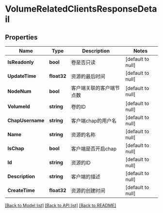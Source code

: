 # VolumeRelatedClientsResponseDetail

## Properties
Name | Type | Description | Notes
------------ | ------------- | ------------- | -------------
**IsReadonly** | **bool** | 卷是否只读 | [default to null]
**UpdateTime** | **float32** | 资源的最后时间 | [default to null]
**NodeNum** | **bool** | 客户端关联的客户端节点数 | [default to null]
**VolumeId** | **string** | 卷的ID | [default to null]
**ChapUsername** | **string** | 客户端chap的用户名 | [default to null]
**Name** | **string** | 资源的名称 | [default to null]
**IsChap** | **bool** | 客户端是否开启chap | [default to null]
**Id** | **string** | 资源的ID | [default to null]
**Description** | **string** | 客户端的描述 | [default to null]
**CreateTime** | **float32** | 资源的创建时间 | [default to null]

[[Back to Model list]](../README.md#documentation-for-models) [[Back to API list]](../README.md#documentation-for-api-endpoints) [[Back to README]](../README.md)


